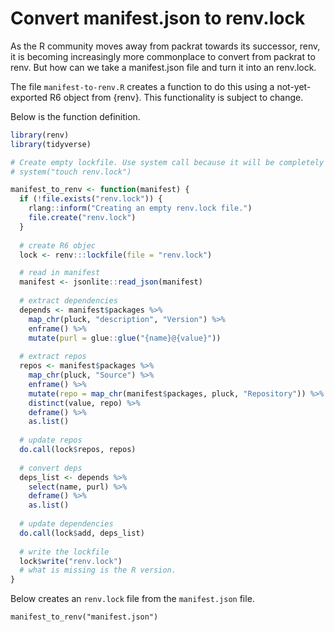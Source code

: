 
<!-- README.md is generated from README.Rmd. Please edit that file -->

# Convert manifest.json to renv.lock

As the R community moves away from packrat towards its successor, renv,
it is becoming increasingly more commonplace to convert from packrat to
renv. But how can we take a manifest.json file and turn it into an
renv.lock.

The file `manifest-to-renv.R` creates a function to do this using a
not-yet-exported R6 object from {renv}. This functionality is subject to
change.

Below is the function definition.

``` r
library(renv)
library(tidyverse)

# Create empty lockfile. Use system call because it will be completely empty
# system("touch renv.lock")

manifest_to_renv <- function(manifest) {
  if (!file.exists("renv.lock")) {
    rlang::inform("Creating an empty renv.lock file.")
    file.create("renv.lock")
  }
  
  # create R6 objec
  lock <- renv:::lockfile(file = "renv.lock")  

  # read in manifest
  manifest <- jsonlite::read_json(manifest)
  
  # extract dependencies
  depends <- manifest$packages %>% 
    map_chr(pluck, "description", "Version") %>% 
    enframe() %>% 
    mutate(purl = glue::glue("{name}@{value}"))
  
  # extract repos
  repos <- manifest$packages %>% 
    map_chr(pluck, "Source") %>% 
    enframe() %>% 
    mutate(repo = map_chr(manifest$packages, pluck, "Repository")) %>% 
    distinct(value, repo) %>% 
    deframe() %>% 
    as.list()
  
  # update repos
  do.call(lock$repos, repos)
  
  # convert deps
  deps_list <- depends %>% 
    select(name, purl) %>% 
    deframe() %>% 
    as.list()
  
  # update dependencies
  do.call(lock$add, deps_list)
  
  # write the lockfile
  lock$write("renv.lock")
  # what is missing is the R version.
}
```

Below creates an `renv.lock` file from the `manifest.json` file.

    manifest_to_renv("manifest.json")
